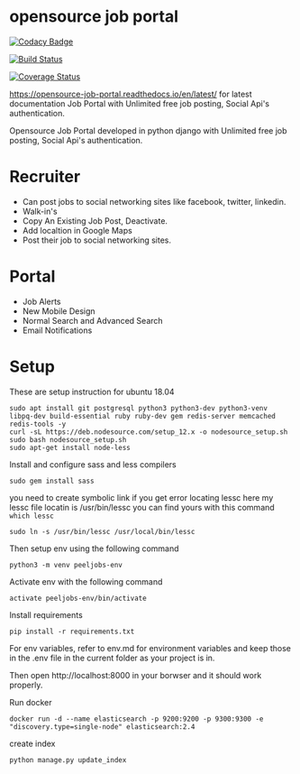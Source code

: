 opensource job portal
=====================

[![Codacy Badge](https://api.codacy.com/project/badge/Grade/105a3bf03bec4cfbac70d7c30e574bea)](https://www.codacy.com/manual/ashwin/opensource-job-portal?utm_source=github.com&amp;utm_medium=referral&amp;utm_content=MicroPyramid/opensource-job-portal&amp;utm_campaign=Badge_Grade)

[![Build Status](https://travis-ci.org/MicroPyramid/opensource-job-portal.svg?branch=master)](https://travis-ci.org/MicroPyramid/opensource-job-portal)

[![Coverage Status](https://coveralls.io/repos/github/MicroPyramid/opensource-job-portal/badge.svg?branch=master)](https://coveralls.io/github/MicroPyramid/opensource-job-portal?branch=master)

https://opensource-job-portal.readthedocs.io/en/latest/ for latest documentation
Job Portal with Unlimited free job posting, Social Api's authentication.

Opensource Job Portal developed in python django with Unlimited free job posting, Social Api's authentication.

# Recruiter
* Can post jobs to social networking sites like facebook, twitter, linkedin.
* Walk-in's
* Copy An Existing Job Post, Deactivate.
* Add localtion in Google Maps
* Post their job to social networking sites.

# Portal
* Job Alerts
* New Mobile Design
* Normal Search and Advanced Search
* Email Notifications


# Setup
These are setup instruction for ubuntu 18.04

```
sudo apt install git postgresql python3 python3-dev python3-venv libpq-dev build-essential ruby ruby-dev gem redis-server memcached redis-tools -y
curl -sL https://deb.nodesource.com/setup_12.x -o nodesource_setup.sh
sudo bash nodesource_setup.sh
sudo apt-get install node-less
```

Install and configure sass and less compilers
```
sudo gem install sass
```

you need to create symbolic link if you get error locating lessc
here my lessc file locatin is /usr/bin/lessc
you can find yours with this command ```which lessc```
```
sudo ln -s /usr/bin/lessc /usr/local/bin/lessc
```


Then setup env using the following command
```
python3 -m venv peeljobs-env
```

Activate env with the following command
```
activate peeljobs-env/bin/activate
```

Install requirements
```
pip install -r requirements.txt
```

For env variables, refer to env.md for environment variables and keep those in the .env file in the current folder as your project is in.

Then open http://localhost:8000 in your borwser and it should work properly.

Run docker
```
docker run -d --name elasticsearch -p 9200:9200 -p 9300:9300 -e "discovery.type=single-node" elasticsearch:2.4
```

create index
```
python manage.py update_index
```

